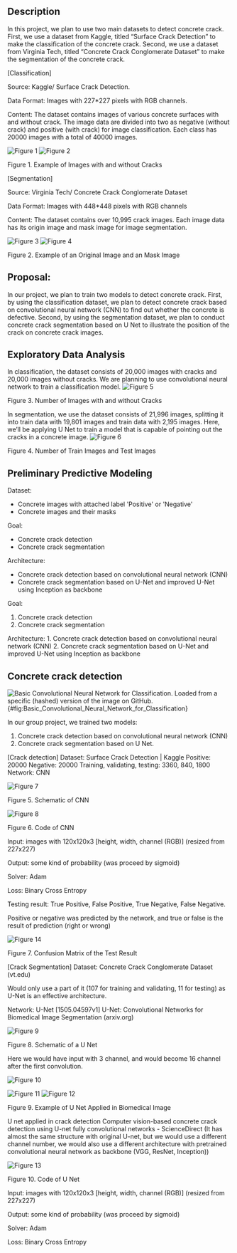 ## Description

In this project, we plan to use two main datasets to detect concrete crack. First, we use a dataset from Kaggle, titled “Surface Crack Detection” to make the classification of the concrete crack. Second, we use a dataset from Virginia Tech, titled “Concrete Crack Conglomerate Dataset” to make the segmentation of the concrete crack.

[Classification]

Source: Kaggle/ Surface Crack Detection.

Data Format: Images with 227*227 pixels with RGB channels.

Content: The dataset contains images of various concrete surfaces with and without crack. The image data are divided into two as negative (without crack) and positive (with crack) for image classification. Each class has 20000 images with a total of 40000 images.

![Figure 1](../fig1_neg_1.png)
![Figure 2](../fig2_pos_1.png)

Figure 1. Example of Images with and without Cracks



[Segmentation]

Source: Virginia Tech/ Concrete Crack Conglomerate Dataset

Data Format: Images with 448*448 pixels with RGB channels

Content: The dataset contains over 10,995 crack images. Each image data has its origin image and mask image for image segmentation.

![Figure 3](../fig3_ori_1.png)
![Figure 4](../fig4_segged_1.png)

Figure 2. Example of an Original Image and an Mask Image


## Proposal:

In our project, we plan to train two models to detect concrete crack. First, by using the classification dataset, we plan to detect concrete crack based on convolutional neural network (CNN) to find out whether the concrete is defective. Second, by using the segmentation dataset, we plan to conduct concrete crack segmentation based on U Net to illustrate the position of the crack on concrete crack images.


## Exploratory Data Analysis

In classification, the dataset consists of 20,000 images with cracks and 20,000 images without cracks. We are planning to use convolutional neural network to train a classification model.
![Figure 5](../fig5_plot_cla.png)

Figure 3. Number of Images with and without Cracks

In segmentation, we use the dataset consists of 21,996 images, splitting it into train data with 19,801 images and train data with 2,195 images. Here, we’ll be applying U Net to train a model that is capable of pointing out the cracks in a concrete image.
![Figure 6](../fig6_plot_seg.png)

Figure 4. Number of Train Images and Test Images


## Preliminary Predictive Modeling

Dataset: 
- Concrete images with attached label 'Positive' or 'Negative'
- Concrete images and their masks

Goal:
- Concrete crack detection
- Concrete crack segmentation

Architecture:
- Concrete crack detection based on convolutional neural network (CNN)
- Concrete crack segmentation based on U-Net and improved U-Net using Inception as backbone

Goal:
  1. Concrete crack detection
  2. Concrete crack segmentation

Architecture:
    1.	Concrete crack detection based on convolutional neural network (CNN)
    2.	Concrete crack segmentation based on U-Net and improved U-Net using Inception as backbone


## Concrete crack detection 

![
**Basic Convolutional Neural Network for Classification.**
Loaded from a specific (hashed) version of the image on GitHub.
](./images/Basic_Convolutional_Neural_Network_for_Classification.png "Wide image"){#fig:Basic_Convolutional_Neural_Network_for_Classification}

In our group project, we trained two models: 
1.	Concrete crack detection based on convolutional neural network (CNN)
2.	Concrete crack segmentation based on U Net.


[Crack detection]
Dataset: Surface Crack Detection | Kaggle Positive: 20000 Negative: 20000
Training, validating, testing: 3360, 840, 1800
Network: CNN

![Figure 7](../fig7_sch_cla.png)

Figure 5. Schematic of CNN

![Figure 8](../fig8_code_cla.png)

Figure 6. Code of CNN

Input: images with 120x120x3 [height, width, channel (RGB)] (resized from 227x227)

Output: some kind of probability (was proceed by sigmoid)

Solver: Adam

Loss: Binary Cross Entropy

Testing result: True Positive, False Positive, True Negative, False Negative.

Positive or negative was predicted by the network, and true or false is the result of prediction (right or wrong)

![Figure 14](../fig14_confusion_matrix.png)

Figure 7. Confusion Matrix of the Test Result


[Crack Segmentation]
Dataset: Concrete Crack Conglomerate Dataset (vt.edu)

Would only use a part of it (107 for training and validating, 11 for testing) as U-Net is an effective architecture.

Network: U-Net [1505.04597v1] U-Net: Convolutional Networks for Biomedical Image Segmentation (arxiv.org)

![Figure 9](../fig9_sch_seg.png)

Figure 8. Schematic of a U Net

Here we would have input with 3 channel, and would become 16 channel after the first convolution.

![Figure 10](../fig10_biowulf.png)

![Figure 11](../fig11_result1.png) ![Figure 12](https://raw.githubusercontent.com/uiceds/cee-492-term-project-fall-2022-cmyy/main/fig12_result2.png)

Figure 9. Example of U Net Applied in Biomedical Image

U net applied in crack detection Computer vision-based concrete crack detection using U-net fully convolutional networks - ScienceDirect (It has almost the same structure with original U-net, but we would use a different channel number, we would also use a different architecture with pretrained convolutional neural network as backbone (VGG, ResNet, Inception))

![Figure 13](../fig13_code_seg.png)

Figure 10. Code of U Net

Input: images with 120x120x3 [height, width, channel (RGB)] (resized from 227x227)

Output: some kind of probability (was proceed by sigmoid)

Solver: Adam

Loss: Binary Cross Entropy
